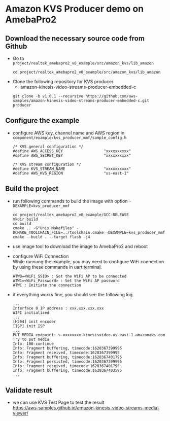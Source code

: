 # Amazon KVS Producer demo on AmebaPro2 #

## Download the necessary source code from Github
- Go to `project/realtek_amebapro2_v0_example/src/amazon_kvs/lib_amazon`
    ```
    cd project/realtek_amebapro2_v0_example/src/amazon_kvs/lib_amazon
    ```
- Clone the following repository for KVS producer
	- amazon-kinesis-video-streams-producer-embedded-c
    ```
    git clone -b v1.0.1 --recursive https://github.com/aws-samples/amazon-kinesis-video-streams-producer-embedded-c.git producer
    ```

## Configure the example
- configure AWS key, channel name and AWS region in `component/example/kvs_producer_mmf/sample_config.h`
    ```
    /* KVS general configuration */
    #define AWS_ACCESS_KEY                  "xxxxxxxxxx"
    #define AWS_SECRET_KEY                  "xxxxxxxxxx"

    /* KVS stream configuration */
    #define KVS_STREAM_NAME                 "xxxxxxxxxx"
    #define AWS_KVS_REGION                  "us-east-1"
    ```

## Build the project
- run following commands to build the image with option `-DEXAMPLE=kvs_producer_mmf`
    ```
    cd project/realtek_amebapro2_v0_example/GCC-RELEASE
    mkdir build
    cd build
    cmake .. -G"Unix Makefiles" -DCMAKE_TOOLCHAIN_FILE=../toolchain.cmake -DEXAMPLE=kvs_producer_mmf
    cmake --build . --target flash -j4
    ```

- use image tool to download the image to AmebaPro2 and reboot

- configure WiFi Connection  
    While runnung the example, you may need to configure WiFi connection by using these commands in uart terminal.  
    ```
    ATW0=<WiFi_SSID> : Set the WiFi AP to be connected
    ATW1=<WiFi_Password> : Set the WiFi AP password
    ATWC : Initiate the connection
    ```

- if everything works fine, you should see the following log
    ```
    ...
    Interface 0 IP address : xxx.xxx.xxx.xxx
    WIFI initialized
    ...
    [H264] init encoder
    [ISP] init ISP
    ...
    PUT MEDIA endpoint: s-xxxxxxxx.kinesisvideo.us-east-1.amazonaws.com
    Try to put media
    Info: 100-continue
    Info: Fragment buffering, timecode:1620367399995
    Info: Fragment received, timecode:1620367399995
    Info: Fragment buffering, timecode:1620367401795
    Info: Fragment persisted, timecode:1620367399995
    Info: Fragment received, timecode:1620367401795
    Info: Fragment buffering, timecode:1620367403595
    ...
    ```

## Validate result
- we can use KVS Test Page to test the result  
https://aws-samples.github.io/amazon-kinesis-video-streams-media-viewer/  
